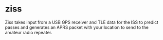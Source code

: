 # ziss
Ziss takes input from a USB GPS receiver and TLE data for the ISS to predict passes and generates an APRS packet with your location to send to the amateur radio repeater.
